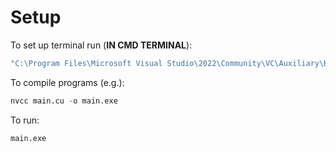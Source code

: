 # Setup
To set up terminal run (__IN CMD TERMINAL__):
```cmd
"C:\Program Files\Microsoft Visual Studio\2022\Community\VC\Auxiliary\Build\vcvars64.bat" 
```
To compile programs (e.g.):
```cl
nvcc main.cu -o main.exe
```
To run:
```cl
main.exe
```